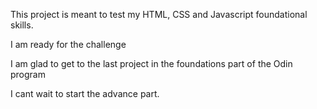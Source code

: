 This project is meant to test my HTML, CSS and Javascript foundational skills.

I am ready for the challenge

I am glad to get to the last project in the foundations part of the Odin program

I cant wait to start the advance part.


